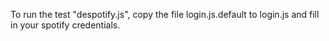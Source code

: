 To run the test "despotify.js", copy the file login.js.default to login.js and fill in your spotify credentials.
